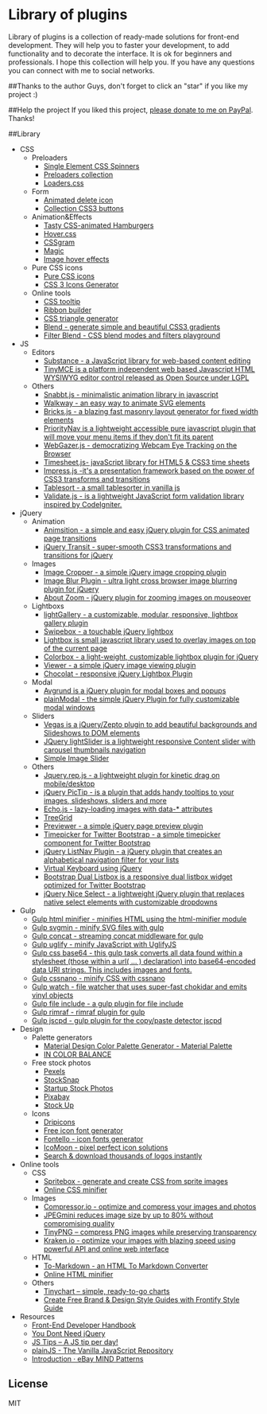# Library of plugins
Library of plugins is a collection of ready-made solutions for front-end development. They will help you to faster your development, to add functionality and to decorate the interface. It is ok for beginners and professionals. I hope this collection will help you. If you have any questions you can connect with me to social networks.

##Thanks to the author
Guys, don't forget to click an "star" if you like my project :)

##Help the project
If you liked this project, [please donate to me on PayPal](https://www.paypal.me/melnik909). Thanks!

##Library

*   CSS
    *   Preloaders
        *   [Single Element CSS Spinners](http://projects.lukehaas.me/css-loaders/)
        *   [Preloaders collection](http://codepen.io/collection/DVoQeA/)
        *   [Loaders.css](http://connoratherton.com/loaders)
    *   Form
        *   [Animated delete icon](http://codepen.io/yesilfasulye/pen/LmIlw)
        *   [Collection CSS3 buttons](http://codepen.io/Angelfire/pen/opdDt)
    *   Animation&Effects
        *   [Tasty CSS-animated Hamburgers](https://jonsuh.com/hamburgers/)
        *   [Hover.css](http://ianlunn.github.io/Hover/)
        *   [CSSgram](http://una.im/CSSgram/)
        *   [Magic](http://minimamente.com/example/magic_animations/)
        *   [Image hover effects](http://miketricking.github.io/dist/)
    *   Pure CSS icons	
        *   [Pure CSS icons](http://saeedalipoor.github.io/icono/)
        *   [CSS 3 Icons Generator](http://www.uiplayground.in/css3-icons/)
    *	Online tools
        *   [CSS tooltip](http://csstooltip.com)
        *   [Ribbon builder](http://livetools.uiparade.com/ribbon-builder.html)
        *   [CSS triangle generator](http://apps.eky.hk/css-triangle-generator/)
        *   [Blend - generate simple and beautiful CSS3 gradients](http://colinkeany.com/blend/)
        *   [Filter Blend - CSS blend modes and filters playground](http://ilyashubin.github.io/FilterBlend/)
*   JS
    *   Editors
        *   [Substance - a JavaScript library for web-based content editing](http://substance.io)
        *   [TinyMCE is a platform independent web based Javascript HTML WYSIWYG editor control released as Open Source under LGPL](https://www.tinymce.com/)
    *   Others
        *   [Snabbt.js - minimalistic animation library in javascript](http://daniel-lundin.github.io/snabbt.js)
        *   [Walkway - an easy way to animate SVG elements](https://connoratherton.com/walkway)
        *   [Bricks.js - a blazing fast masonry layout generator for fixed width elements](http://callmecavs.com/bricks.js/)
        *   [PriorityNav is a lightweight accessible pure javascript plugin that will move your menu items if they don't fit its parent](http://gijsroge.github.io/priority-nav.js/)
        *   [WebGazer.js - democratizing Webcam Eye Tracking on the Browser](http://webgazer.cs.brown.edu)
        *   [Timesheet.js- javaScript library for HTML5 & CSS3 time sheets](https://github.com/sbstjn/timesheet.js)
        *   [Impress.js -it's a presentation framework based on the power of CSS3 transforms and transitions](https://github.com/impress/impress.js)
        *   [Tablesort - a small tablesorter in vanilla js](https://github.com/tristen/tablesort)
        *   [Validate.js - is a lightweight JavaScript form validation library inspired by CodeIgniter.](https://github.com/rickharrison/validate.js)
*   jQuery
    *   Animation
        *   [Animsition - a simple and easy jQuery plugin for CSS animated page transitions](http://git.blivesta.com/animsition/)
        *   [jQuery Transit - super-smooth CSS3 transformations and transitions for jQuery](http://ricostacruz.com/jquery.transit/)
    *   Images
        *   [Image Cropper - a simple jQuery image cropping plugin](http://fengyuanchen.github.io/cropper/)
        *   [Image Blur Plugin - ultra light cross browser image blurring plugin for jQuery](http://msurguy.github.io/background-blur/)
        *   [About Zoom - jQuery plugin for zooming images on mouseover](http://www.jacklmoore.com/zoom/)
    *   Lightboxs
        *   [lightGallery - a customizable, modular, responsive, lightbox gallery plugin](http://sachinchoolur.github.io/lightGallery/)
        *   [Swipebox - a touchable jQuery lightbox](https://brutaldesign.github.io/swipebox/)
        *   [Lightbox is small javascript library used to overlay images on top of the current page](http://lokeshdhakar.com/projects/lightbox2/)
        *   [Colorbox - a light-weight, customizable lightbox plugin for jQuery](http://www.jacklmoore.com/colorbox/)
        *   [Viewer - a simple jQuery image viewing plugin](http://fengyuanchen.github.io/viewer/)
        *   [Chocolat - responsive jQuery Lightbox Plugin](http://chocolat.insipi.de)   
    *   Modal
        *   [Avgrund is a jQuery plugin for modal boxes and popups](http://labs.voronianski.com/jquery.avgrund.js/)
        *   [plainModal - the simple jQuery Plugin for fully customizable modal windows](http://anseki.github.io/jquery-plainmodal/)
    *   Sliders
        *   [Vegas is a jQuery/Zepto plugin to add beautiful backgrounds and Slideshows to DOM elements](http://vegas.jaysalvat.com/)
        *   [JQuery lightSlider is a lightweight responsive Content slider with carousel thumbnails navigation](http://sachinchoolur.github.io/lightslider/)
        *   [Simple Image Slider](http://kavyasukumar.com/apps/imgSlider/)
    *   Others
        *   [Jquery.rep.js - a lightweight plugin for kinetic drag on mobile/desktop](http://pep.briangonzalez.org/)
        *   [jQuery PicTip - is a plugin that adds handy tooltips to your images, slideshows, sliders and more](http://dfernandeza.github.io/pictip/)
        *   [Echo.js - lazy-loading images with data-* attributes](https://github.com/toddmotto/echo)
        *   [TreeGrid](http://maxazan.github.io/jquery-treegrid/)
        *   [Previewer - a simple jQuery page preview plugin](https://github.com/fengyuanchen/previewer)
        *   [Timepicker for Twitter Bootstrap - a simple timepicker component for Twitter Bootstrap](http://jdewit.github.io/bootstrap-timepicker/)
        *   [jQuery ListNav Plugin - a jQuery plugin that creates an alphabetical navigation filter for your lists](http://ericsteinborn.com/jquery-listnav/)
        *   [Virtual Keyboard using jQuery](http://mottie.github.io/Keyboard/)
        *   [Bootstrap Dual Listbox is a responsive dual listbox widget optimized for Twitter Bootstrap](http://www.virtuosoft.eu/code/bootstrap-duallistbox/)
        *   [jQuery Nice Select - a lightweight jQuery plugin that replaces native select elements with customizable dropdowns](http://hernansartorio.com/jquery-nice-select/)
*   Gulp
	*   [Gulp html minifier - minifies HTML using the html-minifier module](https://github.com/origin1tech/gulp-html-minifier)
	*   [Gulp svgmin - minify SVG files with gulp](https://github.com/ben-eb/gulp-svgmin)
	*   [Gulp concat - streaming concat middleware for gulp](https://github.com/contra/gulp-concat)
	*   [Gulp uglify - minify JavaScript with UglifyJS](https://github.com/terinjokes/gulp-uglify)
	*   [Gulp css base64 - this gulp task converts all data found within a stylesheet (those within a url( ... ) declaration) into base64-encoded data URI strings. This includes images and fonts.](https://github.com/zckrs/gulp-css-base64)
	*   [Gulp cssnano - minify CSS with cssnano](https://github.com/ben-eb/gulp-cssnano)
	*   [Gulp watch - file watcher that uses super-fast chokidar and emits vinyl objects](https://github.com/floatdrop/gulp-watch)
	*   [Gulp file include - a gulp plugin for file include](https://github.com/coderhaoxin/gulp-file-include)
	*   [Gulp rimraf - rimraf plugin for gulp](https://github.com/robrich/gulp-rimraf)
	*   [Gulp jscpd - gulp plugin for the copy/paste detector jscpd](https://github.com/yannickcr/gulp-jscpd)
*   Design
 	*   Palette generators
		*   [Material Design Color Palette Generator - Material Palette](http://www.materialpalette.com/)
		*   [IN COLOR BALANCE](http://color.romanuke.com/)
	*   Free stock photos
		*   [Pexels](https://www.pexels.com)   
		*   [StockSnap](https://stocksnap.io)
		*   [Startup Stock Photos](http://startupstockphotos.com)
		*   [Pixabay](https://pixabay.com/en/)
		*   [Stock Up](http://www.sitebuilderreport.com/stock-up)
	*   Icons
		*   [Dripicons](https://github.com/amitjakhu/dripicons) 
		*   [Free icon font generator](http://fontastic.me)
		*   [Fontello - icon fonts generator](http://fontello.com)
		*   [IcoMoon - pixel perfect icon solutions](https://icomoon.io)
		*   [Search & download thousands of logos instantly](http://instantlogosearch.com)
*   Online tools
	*   CSS
		*   [Spritebox - generate and create CSS from sprite images](http://www.spritebox.net)
		*   [Online CSS minifier](http://cssshrink.com)
	*   Images
		*   [Compressor.io - optimize and compress your images and photos](https://compressor.io)
		*   [JPEGmini reduces image size by up to 80% without compromising quality](http://www.jpegmini.com)
		*   [TinyPNG – compress PNG images while preserving transparency](http://tinypng.com)
		*   [Kraken.io - optimize your images with blazing speed using powerful API and online web interface](https://kraken.io)
	*   HTML
		*   [To-Markdown - an HTML To Markdown Converter](https://domchristie.github.io/to-markdown/)
		*   [Online HTML minifier](http://www.willpeavy.com/minifier/)
	*   Others
		*   [Tinychart – simple, ready-to-go charts](http://tinychart.co)
		*   [Create Free Brand & Design Style Guides with Frontify Style Guide](https://frontify.com/styleguide)
*   Resources
	*   [Front-End Developer Handbook](https://frontendmasters.gitbooks.io/front-end-handbook/content/index.html)
	*   [You Dont Need jQuery](https://github.com/oneuijs/You-Dont-Need-jQuery)
	*   [JS Tips – A JS tip per day!](http://www.jstips.co)
	*   [plainJS - The Vanilla JavaScript Repository](https://plainjs.com)
	*   [Introduction · eBay MIND Patterns](https://ebay.gitbooks.io/mindpatterns/content/)

## License
MIT


